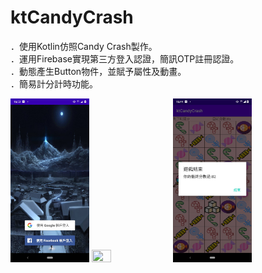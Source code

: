 # ktCandyCrash

．使用Kotlin仿照Candy Crash製作。 <br/>
．運用Firebase實現第三方登入認證，簡訊OTP註冊認證。<br/>
．動態產生Button物件，並賦予屬性及動畫。<br/>
．簡易計分計時功能。<br/>

<img src="https://github.com/hunter0113/ktCandyCrash/blob/master/kt1.jpg" width="25%" height="25%">  <img src="https://github.com/hunter0113/ktCandyCrash/blob/master/328276.gif" width="25%" height="25%">  <img src="https://github.com/hunter0113/ktCandyCrash/blob/master/candy01.jpg" width="25%" height="25%">
